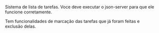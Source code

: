 Sistema de lista de tarefas. Voce deve executar o json-server para que ele funcione corretamente.

Tem funcionalidades de marcação das tarefas que já foram feitas e exclusão delas.
